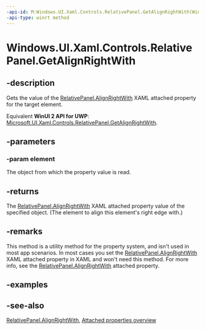 ```yaml
---
-api-id: M:Windows.UI.Xaml.Controls.RelativePanel.GetAlignRightWith(Windows.UI.Xaml.UIElement)
-api-type: winrt method
---
```


<!-- Method syntax
public object GetAlignRightWith(Windows.UI.Xaml.UIElement element)
-->

# Windows.UI.Xaml.Controls.RelativePanel.GetAlignRightWith

## -description
Gets the value of the [RelativePanel.AlignRightWith](relativepanel_alignrightwith.md) XAML attached property for the target element.

Equivalent **WinUI 2 API for UWP**: [Microsoft.UI.Xaml.Controls.RelativePanel.GetAlignRightWith](/windows/winui/api/microsoft.ui.xaml.controls.relativepanel.getalignrightwith).

## -parameters
### -param element
The object from which the property value is read.

## -returns
The [RelativePanel.AlignRightWith](relativepanel_alignrightwith.md) XAML attached property value of the specified object. (The element to align this element's right edge with.)

## -remarks
This method is a utility method for the property system, and isn't used in most app scenarios. In most cases you set the [RelativePanel.AlignRightWith](relativepanel_alignrightwith.md) XAML attached property in XAML and won't need this method. For more info, see the [RelativePanel.AlignRightWith](relativepanel_alignrightwith.md) attached property.

## -examples

## -see-also

[RelativePanel.AlignRightWith](relativepanel_alignrightwith.md), [Attached properties overview](/windows/uwp/xaml-platform/attached-properties-overview)
